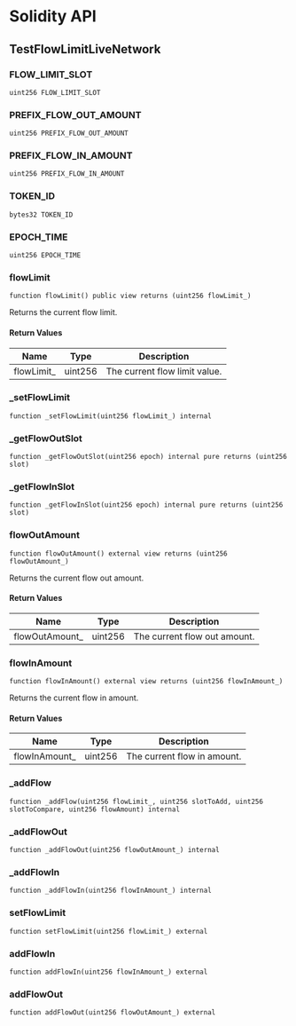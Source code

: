 # Solidity API

## TestFlowLimitLiveNetwork

### FLOW_LIMIT_SLOT

```solidity
uint256 FLOW_LIMIT_SLOT
```

### PREFIX_FLOW_OUT_AMOUNT

```solidity
uint256 PREFIX_FLOW_OUT_AMOUNT
```

### PREFIX_FLOW_IN_AMOUNT

```solidity
uint256 PREFIX_FLOW_IN_AMOUNT
```

### TOKEN_ID

```solidity
bytes32 TOKEN_ID
```

### EPOCH_TIME

```solidity
uint256 EPOCH_TIME
```

### flowLimit

```solidity
function flowLimit() public view returns (uint256 flowLimit_)
```

Returns the current flow limit.

#### Return Values

| Name | Type | Description |
| ---- | ---- | ----------- |
| flowLimit_ | uint256 | The current flow limit value. |

### _setFlowLimit

```solidity
function _setFlowLimit(uint256 flowLimit_) internal
```

### _getFlowOutSlot

```solidity
function _getFlowOutSlot(uint256 epoch) internal pure returns (uint256 slot)
```

### _getFlowInSlot

```solidity
function _getFlowInSlot(uint256 epoch) internal pure returns (uint256 slot)
```

### flowOutAmount

```solidity
function flowOutAmount() external view returns (uint256 flowOutAmount_)
```

Returns the current flow out amount.

#### Return Values

| Name | Type | Description |
| ---- | ---- | ----------- |
| flowOutAmount_ | uint256 | The current flow out amount. |

### flowInAmount

```solidity
function flowInAmount() external view returns (uint256 flowInAmount_)
```

Returns the current flow in amount.

#### Return Values

| Name | Type | Description |
| ---- | ---- | ----------- |
| flowInAmount_ | uint256 | The current flow in amount. |

### _addFlow

```solidity
function _addFlow(uint256 flowLimit_, uint256 slotToAdd, uint256 slotToCompare, uint256 flowAmount) internal
```

### _addFlowOut

```solidity
function _addFlowOut(uint256 flowOutAmount_) internal
```

### _addFlowIn

```solidity
function _addFlowIn(uint256 flowInAmount_) internal
```

### setFlowLimit

```solidity
function setFlowLimit(uint256 flowLimit_) external
```

### addFlowIn

```solidity
function addFlowIn(uint256 flowInAmount_) external
```

### addFlowOut

```solidity
function addFlowOut(uint256 flowOutAmount_) external
```

